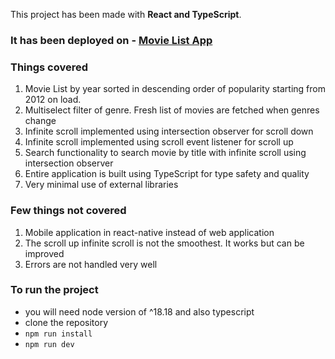This project has been made with **React and TypeScript**.

### It has been deployed on - [Movie List App](https://tmdp-movies.vercel.app/)

### Things covered

1. Movie List by year sorted in descending order of popularity starting from 2012 on load.
2. Multiselect filter of genre. Fresh list of movies are fetched when genres change
3. Infinite scroll implemented using intersection observer for scroll down
4. Infinite scroll implemented using scroll event listener for scroll up
5. Search functionality to search movie by title with infinite scroll using intersection observer
6. Entire application is built using TypeScript for type safety and quality
7. Very minimal use of external libraries

### Few things not covered

1. Mobile application in react-native instead of web application
2. The scroll up infinite scroll is not the smoothest. It works but can be improved
3. Errors are not handled very well

### To run the project

- you will need node version of ^18.18 and also typescript
- clone the repository
- `npm run install`
- `npm run dev`
